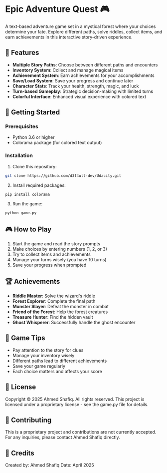 # Epic Adventure Quest 🎮

A text-based adventure game set in a mystical forest where your choices determine your fate. Explore different paths, solve riddles, collect items, and earn achievements in this interactive story-driven experience.

## 🌟 Features

- **Multiple Story Paths**: Choose between different paths and encounters
- **Inventory System**: Collect and manage magical items
- **Achievement System**: Earn achievements for your accomplishments
- **Save/Load System**: Save your progress and continue later
- **Character Stats**: Track your health, strength, magic, and luck
- **Turn-based Gameplay**: Strategic decision-making with limited turns
- **Colorful Interface**: Enhanced visual experience with colored text

## 🚀 Getting Started

### Prerequisites

- Python 3.6 or higher
- Colorama package (for colored text output)

### Installation

1. Clone this repository:
```bash
git clone https://github.com/d3f4ult-dev/Udacity.git
```

2. Install required packages:
```bash
pip install colorama
```

3. Run the game:
```bash
python game.py
```

## 🎮 How to Play

1. Start the game and read the story prompts
2. Make choices by entering numbers (1, 2, or 3)
3. Try to collect items and achievements
4. Manage your turns wisely (you have 10 turns)
5. Save your progress when prompted

## 🏆 Achievements

- **Riddle Master**: Solve the wizard's riddle
- **Forest Explorer**: Complete the final path
- **Monster Slayer**: Defeat the monster in combat
- **Friend of the Forest**: Help the forest creatures
- **Treasure Hunter**: Find the hidden vault
- **Ghost Whisperer**: Successfully handle the ghost encounter

## 🎯 Game Tips

- Pay attention to the story for clues
- Manage your inventory wisely
- Different paths lead to different achievements
- Save your game regularly
- Each choice matters and affects your score

## 📝 License

Copyright © 2025 Ahmed Shafiq. All rights reserved.
This project is licensed under a proprietary license - see the game.py file for details.

## 🤝 Contributing

This is a proprietary project and contributions are not currently accepted. For any inquiries, please contact Ahmed Shafiq directly.

## 🎨 Credits

Created by: Ahmed Shafiq
Date: April 2025 